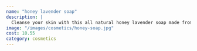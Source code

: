```yaml
---
name: "honey lavender soap"
description: |
  Cleanse your skin with this all natural honey lavender soap made from our pure goldenrod honey, goat’s milk melt, 100% natural soap base, dried lavender, lavender essential oil, and lemon.
image: "/images/cosmetics/honey-soap.jpg"
cost: 10.55
category: cosmetics
---
```

